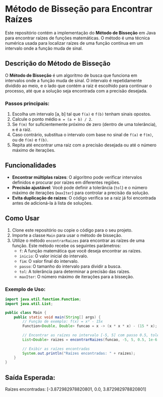 # Método de Bisseção para Encontrar Raízes

Este repositório contém a implementação do **Método de Bisseção** em Java para encontrar raízes de funções matemáticas. O método é uma técnica numérica usada para localizar raízes de uma função contínua em um intervalo onde a função muda de sinal.

## Descrição do Método de Bisseção

O **Método de Bisseção** é um algoritmo de busca que funciona em intervalos onde a função muda de sinal. O intervalo é repetidamente dividido ao meio, e o lado que contém a raiz é escolhido para continuar o processo, até que a solução seja encontrada com a precisão desejada.

### Passos principais:
1. Escolha um intervalo [a, b] tal que `f(a)` e `f(b)` tenham sinais opostos.
2. Calcule o ponto médio `m = (a + b) / 2`.
3. Se `f(m)` for suficientemente próximo de zero (dentro de uma tolerância), `m` é a raiz.
4. Caso contrário, substitua o intervalo com base no sinal de `f(a)` e `f(m)`, ou de `f(m)` e `f(b)`.
5. Repita até encontrar uma raiz com a precisão desejada ou até o número máximo de iterações.

## Funcionalidades

- **Encontrar múltiplas raízes**: O algoritmo pode verificar intervalos definidos e procurar por raízes em diferentes regiões.
- **Precisão ajustável**: Você pode definir a tolerância (`tol`) e o número máximo de iterações (`maxIter`) para controlar a precisão da solução.
- **Evita duplicação de raízes**: O código verifica se a raiz já foi encontrada antes de adicioná-la à lista de soluções.

## Como Usar

1. Clone este repositório ou copie o código para o seu projeto.
2. Importe a classe `Main` para usar o método de bisseção.
3. Utilize o método `encontrarRaizes` para encontrar as raízes de uma função. Este método recebe os seguintes parâmetros:
    - `f`: A função matemática que você deseja encontrar as raízes.
    - `inicio`: O valor inicial do intervalo.
    - `fim`: O valor final do intervalo.
    - `passo`: O tamanho do intervalo para dividir a busca.
    - `tol`: A tolerância para determinar a precisão das raízes.
    - `maxIter`: O número máximo de iterações para a bisseção.

### Exemplo de Uso:
```java
import java.util.function.Function;
import java.util.List;

public class Main {
    public static void main(String[] args) {
        // Função de exemplo: f(x) = x³ - 15x
        Function<Double, Double> funcao = x -> (x * x * x) - (15 * x);
        
        // Encontrar as raízes no intervalo [-5, 5] com passo 0.5, tolerância 1e-6 e 100 iterações máximas
        List<Double> raizes = encontrarRaizes(funcao, -5, 5, 0.5, 1e-6, 100);
        
        // Exibir as raízes encontradas
        System.out.println("Raízes encontradas: " + raizes);
    }
}
```
## Saída Esperada:
Raízes encontradas: [-3.872982978820801, 0.0, 3.872982978820801]

